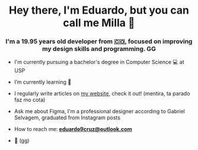<h1 align="center">Hey there, I'm Eduardo, but you can call me Milla 🐶</h1>
<h3 align="center">I'm a 19.95 years old developer from 🇨🇴, focused on improving my design skills and programming. GG</h3>

- I'm currently pursuing a bachelor's degree in Computer Science 💻 at USP

- I’m currently learning 🐍

- I regularly write articles on [my website](https://doge-dev.vercel.app/), check it out! (mentira, ta parado faz mo cota)

- Ask me about Figma, I'm a professional designer according to Gabriel Selvagem, graduated from Instagram posts

- How to reach me: **eduardo9cruz@outlook.com**

- 🦄 (gg)
